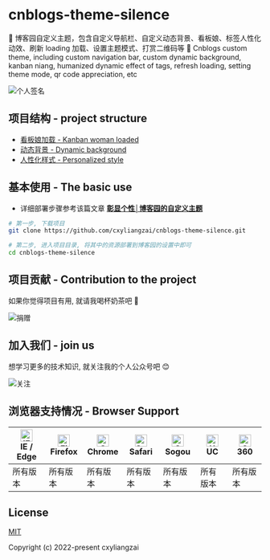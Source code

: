 # cnblogs-theme-silence
🌈 博客园自定义主题，包含自定义导航栏、自定义动态背景、看板娘、标签人性化动效、刷新 loading 加载、设置主题模式、打赏二维码等
🌈 Cnblogs custom theme, including custom navigation bar, custom dynamic background, kanban niang, humanized dynamic effect of tags, refresh loading, setting theme mode, qr code appreciation, etc

![个人签名](https://cxyliangzai.github.io/u/signature.jpeg)

<!-- <p align="center">
  <img src="https://img.shields.io/badge/python->=3.0-ff69b4.svg" alt="python">
  <img src="https://img.shields.io/badge/lxml->=4.6.3-6bb59a.svg" alt="lxml">
  <img src="https://img.shields.io/badge/requests->=2.20.0-brightgreen.svg" alt="requests">
  <img src="https://img.shields.io/badge/Pillow->=6.2.2-blue.svg" alt="Pillow">
  <img src="https://img.shields.io/badge/beautifulsoup4->=4.6.02-e65a65.svg" alt="Pillow">
</p> -->

## 项目结构 - project structure
- [看板娘加载 - Kanban woman loaded](https://github.com/cxyliangzai/cnblogs-theme-silence/blob/main/autoload.js)
- [动态背景 - Dynamic background](https://github.com/cxyliangzai/cnblogs-theme-silence/blob/main/canvas-nest.min.js)
- [人性化样式 - Personalized style](https://github.com/cxyliangzai/cnblogs-theme-silence/blob/main/custom.css)

## 基本使用 - The basic use

- 详细部署步骤参考该篇文章 **[彰显个性│博客园的自定义主题](https://www.cnblogs.com/cxyliangzai/p/16336117.html)**

```bash
# 第一步, 下载项目
git clone https://github.com/cxyliangzai/cnblogs-theme-silence.git

# 第二步, 进入项目目录, 将其中的资源部署到博客园的设置中即可
cd cnblogs-theme-silence
```

## 项目贡献 - Contribution to the project

如果你觉得项目有用, 就请我喝杯奶茶吧 :tropical_drink:

![捐赠](https://cxyliangzai.github.io/u/sponsor.png)

## 加入我们 - join us

想学习更多的技术知识, 就关注我的个人公众号吧 :blush:

![关注](https://cxyliangzai.github.io/u/userinfo.png)

## 浏览器支持情况 - Browser Support

| [<img src="https://cxyliangzai.github.io/common/svg/ie.svg" alt="IE / Edge" width="24px" height="24px" />](https://godban.github.io/browsers-support-badges/)</br>IE / Edge | [<img src="https://cxyliangzai.github.io/common/svg/firefox.svg" alt="Firefox" width="24px" height="24px" />](https://godban.github.io/browsers-support-badges/)</br>Firefox | [<img src="https://cxyliangzai.github.io/common/svg/chrome.svg" alt="Chrome" width="24px" height="24px" />](https://godban.github.io/browsers-support-badges/)</br>Chrome | [<img src="https://cxyliangzai.github.io/common/svg/safari.svg" alt="Safari" width="24px" height="24px" />](https://godban.github.io/browsers-support-badges/)</br>Safari | [<img src="https://cxyliangzai.github.io/common/svg/sogou.svg" alt="Sogou" width="24px" height="24px" />](https://godban.github.io/browsers-support-badges/)</br>Sogou | [<img src="https://cxyliangzai.github.io/common/svg/uc.svg" alt="UC" width="24px" height="24px" />](https://godban.github.io/browsers-support-badges/)</br>UC | [<img src="https://cxyliangzai.github.io/common/svg/360.svg" alt="360" width="24px" height="24px" />](https://godban.github.io/browsers-support-badges/)</br>360 |
| --------- | --------- | --------- | --------- | --------- | --------- | --------- |
| 所有版本 | 所有版本 | 所有版本 | 所有版本 | 所有版本 | 所有版本 | 所有版本 |

## License

[MIT](https://github.com/cxyliangzai/cnblogs-theme-silence/blob/main/LICENSE)

Copyright (c) 2022-present cxyliangzai